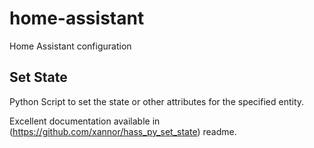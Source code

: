 # home-assistant
Home Assistant configuration

## Set State
Python Script to set the state or other attributes for the specified entity.

Excellent documentation available in (https://github.com/xannor/hass_py_set_state) readme.
